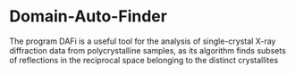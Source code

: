 # Domain-Auto-Finder
The program DAFi is a useful tool for the analysis of single-crystal X-ray diffraction data from polycrystalline samples, as its algorithm finds subsets of reflections in the reciprocal space belonging to the distinct crystallites
